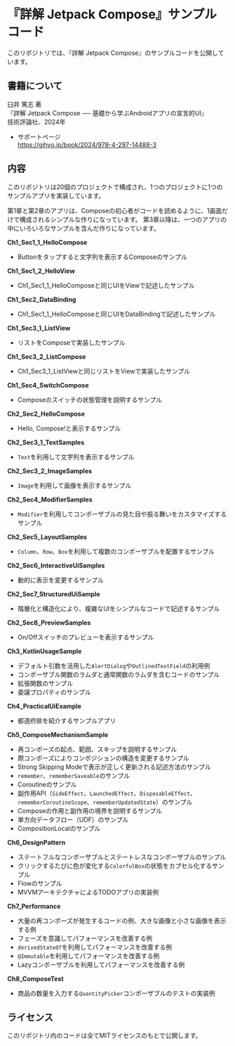 # 『詳解 Jetpack Compose』サンプルコード

このリポジトリでは、『詳解 Jetpack Compose』のサンプルコードを公開しています。

## 書籍について

臼井 篤志 著  
『詳解 Jetpack Compose ── 基礎から学ぶAndroidアプリの宣言的UI』  
技術評論社、2024年

- サポートページ  
https://gihyo.jp/book/2024/978-4-297-14488-3

## 内容

このリポジトリは20個のプロジェクトで構成され、1つのプロジェクトに1つのサンプルアプリを実装しています。

第1章と第2章のアプリは、Composeの初心者がコードを読めるように、1画面だけで構成されるシンプルな作りになっています。
第3章以降は、一つのアプリの中にいろいろなサンプルを含んだ作りになっています。

**Ch1_Sec1_1_HelloCompose**

- Buttonをタップすると文字列を表示するComposeのサンプル

**Ch1_Sec1_2_HelloView**

- Ch1_Sec1_1_HelloComposeと同じUIをViewで記述したサンプル

**Ch1_Sec2_DataBinding**

- Ch1_Sec1_1_HelloComposeと同じUIをDataBindingで記述したサンプル

**Ch1_Sec3_1_ListView**

- リストをComposeで実装したサンプル

**Ch1_Sec3_2_ListCompose**

- Ch1_Sec3_1_ListViewと同じリストをViewで実装したサンプル

**Ch1_Sec4_SwitchCompose**

- Composeのスイッチの状態管理を説明するサンプル

**Ch2_Sec2_HelloCompose**

- Hello, Compose!と表示するサンプル

**Ch2_Sec3_1_TextSamples**

- `Text`を利用して文字列を表示するサンプル

**Ch2_Sec3_2_ImageSamples**

- `Image`を利用して画像を表示するサンプル

**Ch2_Sec4_ModifierSamples**

- `Modifier`を利用してコンポーザブルの見た目や振る舞いをカスタマイズするサンプル

**Ch2_Sec5_LayoutSamples**

- `Column`、`Row`、`Box`を利用して複数のコンポーザブルを配置するサンプル

**Ch2_Sec6_InteractiveUiSamples**

- 動的に表示を変更するサンプル

**Ch2_Sec7_StructuredUiSample**

- 階層化と構造化により、複雑なUIをシンプルなコードで記述するサンプル

**Ch2_Sec8_PreviewSamples**

- On/Offスイッチのプレビューを表示するサンプル

**Ch3_KotlinUsageSample**

- デフォルト引数を活用した`AlertDialog`や`OutlinedTextField`の利用例
- コンポーザブル関数のラムダと通常関数のラムダを含むコードのサンプル
- 拡張関数のサンプル
- 委譲プロパティのサンプル

**Ch4_PracticalUiExample**

- 都道府県を紹介するサンプルアプリ

**Ch5_ComposeMechanismSample**

- 再コンポーズの起点、範囲、スキップを説明するサンプル
- 際コンポーズによりコンポジションの構造を変更するサンプル
- Strong Skipping Modeで表示が正しく更新される記述方法のサンプル
- `remember`、`rememberSaveable`のサンプル
- Coroutineのサンプル
- 副作用API（`SideEffect`、`LaunchedEffect`、`DisposableEffect`、`rememberCoroutineScope`、`rememberUpdatedState`）のサンプル
- Composeの作用と副作用の境界を説明するサンプル
- 単方向データフロー（UDF）のサンプル
- CompositionLocalのサンプル

**Ch6_DesignPattern**

- ステートフルなコンポーザブルとステートレスなコンポーザブルのサンプル
- クリックするたびに色が変化する`ColorfulBox`の状態をカプセル化するサンプル
- Flowのサンプル
- MVVMアーキテクチャによるTODOアプリの実装例

**Ch7_Performance**

- 大量の再コンポーズが発生するコードの例、大きな画像と小さな画像を表示する例
- フェーズを意識してパフォーマンスを改善する例
- `derivedStateOf`を利用してパフォーマンスを改善する例
- `@Immutable`を利用してパフォーマンスを改善する例
- Lazyコンポーザブルを利用してパフォーマンスを改善する例

**Ch8_ComposeTest**

- 商品の数量を入力する`QuantityPicker`コンポーザブルのテストの実装例

## ライセンス

このリポジトリ内のコードは全てMITライセンスのもとで公開します。

